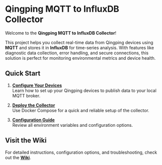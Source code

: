 # Qingping MQTT to InfluxDB Collector  

Welcome to the **Qingping MQTT to InfluxDB Collector**!  

This project helps you collect real-time data from Qingping devices using **MQTT** and stores it in **InfluxDB** for time-series analysis. With features like diagnostic data collection, error handling, and secure connections, this solution is perfect for monitoring environmental metrics and device health.  

## **Quick Start**  

1. **[Configure Your Devices](https://github.com/lux4rd0/qingping-collector/wiki/Setup-Devices)**  
   Learn how to set up your Qingping devices to publish data to your local MQTT broker.

2. **[Deploy the Collector](https://github.com/lux4rd0/qingping-collector/wiki/Deployment)**  
   Use Docker Compose for a quick and reliable setup of the collector.

3. **[Configuration Guide](https://github.com/lux4rd0/qingping-collector/wiki/Configuration)**  
   Review all environment variables and configuration options.

## **Visit the Wiki**  
For detailed instructions, configuration options, and troubleshooting, check out the **[Wiki](https://github.com/lux4rd0/qingping-collector/wiki)**.
